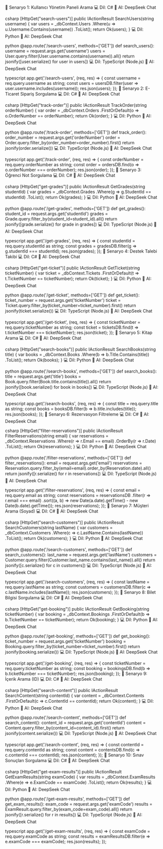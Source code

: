  🧪 Senaryo 1: Kullanıcı Yönetim Paneli Arama
💻 Dil: C#
🤖 AI: DeepSeek Chat

csharp
[HttpGet("search-users")]
public IActionResult SearchUsers(string username)
{
    var users = _dbContext.Users
        .Where(u => u.Username.Contains(username))
        .ToList();
    return Ok(users);
}
💻 Dil: Python
🤖 AI: DeepSeek Chat

python
@app.route('/search-users', methods=['GET'])
def search_users():
    username = request.args.get('username')
    users = User.query.filter(User.username.contains(username)).all()
    return jsonify([user.serialize() for user in users])
💻 Dil: TypeScript (Node.js)
🤖 AI: DeepSeek Chat

typescript
app.get('/search-users', (req, res) => {
    const username = req.query.username as string;
    const users = usersDB.filter(user => user.username.includes(username));
    res.json(users);
});
🧪 Senaryo 2: E-Ticaret Sipariş Sorgulama
💻 Dil: C#
🤖 AI: DeepSeek Chat

csharp
[HttpGet("track-order")]
public IActionResult TrackOrder(string orderNumber)
{
    var order = _dbContext.Orders
        .FirstOrDefault(o => o.OrderNumber == orderNumber);
    return Ok(order);
}
💻 Dil: Python
🤖 AI: DeepSeek Chat

python
@app.route('/track-order', methods=['GET'])
def track_order():
    order_number = request.args.get('orderNumber')
    order = Order.query.filter_by(order_number=order_number).first()
    return jsonify(order.serialize())
💻 Dil: TypeScript (Node.js)
🤖 AI: DeepSeek Chat

typescript
app.get('/track-order', (req, res) => {
    const orderNumber = req.query.orderNumber as string;
    const order = ordersDB.find(o => o.orderNumber === orderNumber);
    res.json(order);
});
🧪 Senaryo 3: Öğrenci Not Sorgulama
💻 Dil: C#
🤖 AI: DeepSeek Chat

csharp
[HttpGet("get-grades")]
public IActionResult GetGrades(string studentId)
{
    var grades = _dbContext.Grades
        .Where(g => g.StudentId == studentId)
        .ToList();
    return Ok(grades);
}
💻 Dil: Python
🤖 AI: DeepSeek Chat

python
@app.route('/get-grades', methods=['GET'])
def get_grades():
    student_id = request.args.get('studentId')
    grades = Grade.query.filter_by(student_id=student_id).all()
    return jsonify([grade.serialize() for grade in grades])
💻 Dil: TypeScript (Node.js)
🤖 AI: DeepSeek Chat

typescript
app.get('/get-grades', (req, res) => {
    const studentId = req.query.studentId as string;
    const grades = gradesDB.filter(g => g.studentId === studentId);
    res.json(grades);
});
🧪 Senaryo 4: Destek Talebi Takibi
💻 Dil: C#
🤖 AI: DeepSeek Chat

csharp
[HttpGet("get-ticket")]
public IActionResult GetTicket(string ticketNumber)
{
    var ticket = _dbContext.Tickets
        .FirstOrDefault(t => t.TicketNumber == ticketNumber);
    return Ok(ticket);
}
💻 Dil: Python
🤖 AI: DeepSeek Chat

python
@app.route('/get-ticket', methods=['GET'])
def get_ticket():
    ticket_number = request.args.get('ticketNumber')
    ticket = Ticket.query.filter_by(ticket_number=ticket_number).first()
    return jsonify(ticket.serialize())
💻 Dil: TypeScript (Node.js)
🤖 AI: DeepSeek Chat

typescript
app.get('/get-ticket', (req, res) => {
    const ticketNumber = req.query.ticketNumber as string;
    const ticket = ticketsDB.find(t => t.ticketNumber === ticketNumber);
    res.json(ticket);
});
🧪 Senaryo 5: Kitap Arama
💻 Dil: C#
🤖 AI: DeepSeek Chat

csharp
[HttpGet("search-books")]
public IActionResult SearchBooks(string title)
{
    var books = _dbContext.Books
        .Where(b => b.Title.Contains(title))
        .ToList();
    return Ok(books);
}
💻 Dil: Python
🤖 AI: DeepSeek Chat

python
@app.route('/search-books', methods=['GET'])
def search_books():
    title = request.args.get('title')
    books = Book.query.filter(Book.title.contains(title)).all()
    return jsonify([book.serialize() for book in books])
💻 Dil: TypeScript (Node.js)
🤖 AI: DeepSeek Chat

typescript
app.get('/search-books', (req, res) => {
    const title = req.query.title as string;
    const books = booksDB.filter(b => b.title.includes(title));
    res.json(books);
});
🧪 Senaryo 6: Rezervasyon Filtreleme
💻 Dil: C#
🤖 AI: DeepSeek Chat

csharp
[HttpGet("filter-reservations")]
public IActionResult FilterReservations(string email)
{
    var reservations = _dbContext.Reservations
        .Where(r => r.Email == email)
        .OrderBy(r => r.Date)
        .ToList();
    return Ok(reservations);
}
💻 Dil: Python
🤖 AI: DeepSeek Chat

python
@app.route('/filter-reservations', methods=['GET'])
def filter_reservations():
    email = request.args.get('email')
    reservations = Reservation.query.filter_by(email=email).order_by(Reservation.date).all()
    return jsonify([r.serialize() for r in reservations])
💻 Dil: TypeScript (Node.js)
🤖 AI: DeepSeek Chat

typescript
app.get('/filter-reservations', (req, res) => {
    const email = req.query.email as string;
    const reservations = reservationsDB
        .filter(r => r.email === email)
        .sort((a, b) => new Date(a.date).getTime() - new Date(b.date).getTime());
    res.json(reservations);
});
🧪 Senaryo 7: Müşteri Arama (Soyad)
💻 Dil: C#
🤖 AI: DeepSeek Chat

csharp
[HttpGet("search-customers")]
public IActionResult SearchCustomers(string lastName)
{
    var customers = _dbContext.Customers
        .Where(c => c.LastName.Contains(lastName))
        .ToList();
    return Ok(customers);
}
💻 Dil: Python
🤖 AI: DeepSeek Chat

python
@app.route('/search-customers', methods=['GET'])
def search_customers():
    last_name = request.args.get('lastName')
    customers = Customer.query.filter(Customer.last_name.contains(last_name)).all()
    return jsonify([c.serialize() for c in customers])
💻 Dil: TypeScript (Node.js)
🤖 AI: DeepSeek Chat

typescript
app.get('/search-customers', (req, res) => {
    const lastName = req.query.lastName as string;
    const customers = customersDB.filter(c => c.lastName.includes(lastName));
    res.json(customers);
});
🧪 Senaryo 8: Bilet Bilgisi Sorgulama
💻 Dil: C#
🤖 AI: DeepSeek Chat

csharp
[HttpGet("get-booking")]
public IActionResult GetBooking(string ticketNumber)
{
    var booking = _dbContext.Bookings
        .FirstOrDefault(b => b.TicketNumber == ticketNumber);
    return Ok(booking);
}
💻 Dil: Python
🤖 AI: DeepSeek Chat

python
@app.route('/get-booking', methods=['GET'])
def get_booking():
    ticket_number = request.args.get('ticketNumber')
    booking = Booking.query.filter_by(ticket_number=ticket_number).first()
    return jsonify(booking.serialize())
💻 Dil: TypeScript (Node.js)
🤖 AI: DeepSeek Chat

typescript
app.get('/get-booking', (req, res) => {
    const ticketNumber = req.query.ticketNumber as string;
    const booking = bookingsDB.find(b => b.ticketNumber === ticketNumber);
    res.json(booking);
});
🧪 Senaryo 9: İçerik Arama (ID)
💻 Dil: C#
🤖 AI: DeepSeek Chat

csharp
[HttpGet("search-content")]
public IActionResult SearchContent(string contentId)
{
    var content = _dbContext.Contents
        .FirstOrDefault(c => c.ContentId == contentId);
    return Ok(content);
}
💻 Dil: Python
🤖 AI: DeepSeek Chat

python
@app.route('/search-content', methods=['GET'])
def search_content():
    content_id = request.args.get('contentId')
    content = Content.query.filter_by(content_id=content_id).first()
    return jsonify(content.serialize())
💻 Dil: TypeScript (Node.js)
🤖 AI: DeepSeek Chat

typescript
app.get('/search-content', (req, res) => {
    const contentId = req.query.contentId as string;
    const content = contentsDB.find(c => c.contentId === contentId);
    res.json(content);
});
🧪 Senaryo 10: Sınav Sonuçları Sorgulama
💻 Dil: C#
🤖 AI: DeepSeek Chat

csharp
[HttpGet("get-exam-results")]
public IActionResult GetExamResults(string examCode)
{
    var results = _dbContext.ExamResults
        .Where(e => e.ExamCode == examCode)
        .ToList();
    return Ok(results);
}
💻 Dil: Python
🤖 AI: DeepSeek Chat

python
@app.route('/get-exam-results', methods=['GET'])
def get_exam_results():
    exam_code = request.args.get('examCode')
    results = ExamResult.query.filter_by(exam_code=exam_code).all()
    return jsonify([r.serialize() for r in results])
💻 Dil: TypeScript (Node.js)
🤖 AI: DeepSeek Chat

typescript
app.get('/get-exam-results', (req, res) => {
    const examCode = req.query.examCode as string;
    const results = examResultsDB.filter(e => e.examCode === examCode);
    res.json(results);
});